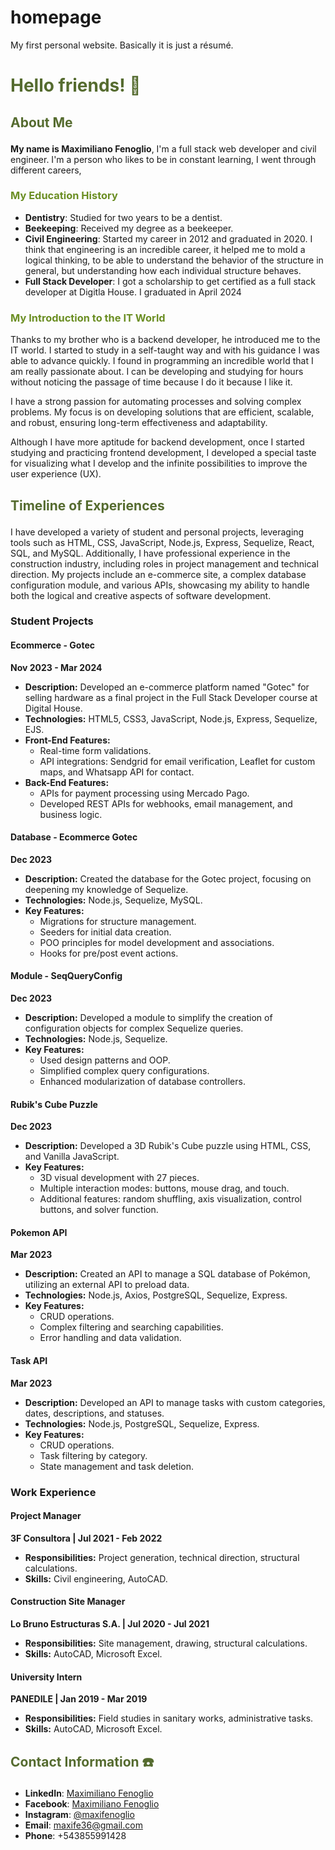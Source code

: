 # homepage

My first personal website. Basically it is just a résumé.

# <p style="color:#556B2F;"> Hello friends! 👋</p>

## <p style="color:#556B2F;"> About Me </p>

**My name is Maximiliano Fenoglio**, I'm a full stack web developer and civil engineer.
I'm a person who likes to be in constant learning, I went through different careers,

### <p style="color:#6B8E23;">My Education History </p>

- **Dentistry**: Studied for two years to be a dentist.
- **Beekeeping**: Received my degree as a beekeeper.
- **Civil Engineering**: Started my career in 2012 and graduated in 2020. I think that engineering is an incredible career, it helped me to mold a logical thinking, to be able to understand the behavior of the structure in general, but understanding how each individual structure behaves.
- **Full Stack Developer**: I got a scholarship to get certified as a full stack developer at Digitla House. I graduated in April 2024

### <p style="color:#6B8E23;">My Introduction to the IT World</p>

Thanks to my brother who is a backend developer, he introduced me to the IT world. I started to study in a self-taught way and with his guidance I was able to advance quickly. I found in programming an incredible world that I am really passionate about. I can be developing and studying for hours without noticing the passage of time because I do it because I like it.

I have a strong passion for automating processes and solving complex problems. My focus is on developing solutions that are efficient, scalable, and robust, ensuring long-term effectiveness and adaptability.

Although I have more aptitude for backend development, once I started studying and practicing frontend development, I developed a special taste for visualizing what I develop and the infinite possibilities to improve the user experience (UX).

## <p style="color:#556B2F;"> Timeline of Experiences</p>

I have developed a variety of student and personal projects, leveraging tools such as HTML, CSS, JavaScript, Node.js, Express, Sequelize, React, SQL, and MySQL. Additionally, I have professional experience in the construction industry, including roles in project management and technical direction. My projects include an e-commerce site, a complex database configuration module, and various APIs, showcasing my ability to handle both the logical and creative aspects of software development.

### Student Projects

#### Ecommerce - Gotec
**Nov 2023 - Mar 2024**
- **Description:** Developed an e-commerce platform named "Gotec" for selling hardware as a final project in the Full Stack Developer course at Digital House.
- **Technologies:** HTML5, CSS3, JavaScript, Node.js, Express, Sequelize, EJS.
- **Front-End Features:**
  - Real-time form validations.
  - API integrations: Sendgrid for email verification, Leaflet for custom maps, and Whatsapp API for contact.
- **Back-End Features:**
  - APIs for payment processing using Mercado Pago.
  - Developed REST APIs for webhooks, email management, and business logic.

#### Database - Ecommerce Gotec
**Dec 2023**
- **Description:** Created the database for the Gotec project, focusing on deepening my knowledge of Sequelize.
- **Technologies:** Node.js, Sequelize, MySQL.
- **Key Features:**
  - Migrations for structure management.
  - Seeders for initial data creation.
  - POO principles for model development and associations.
  - Hooks for pre/post event actions.

#### Module - SeqQueryConfig
**Dec 2023**
- **Description:** Developed a module to simplify the creation of configuration objects for complex Sequelize queries.
- **Technologies:** Node.js, Sequelize.
- **Key Features:**
  - Used design patterns and OOP.
  - Simplified complex query configurations.
  - Enhanced modularization of database controllers.

#### Rubik's Cube Puzzle
**Dec 2023**
- **Description:** Developed a 3D Rubik's Cube puzzle using HTML, CSS, and Vanilla JavaScript.
- **Key Features:**
  - 3D visual development with 27 pieces.
  - Multiple interaction modes: buttons, mouse drag, and touch.
  - Additional features: random shuffling, axis visualization, control buttons, and solver function.

#### Pokemon API
**Mar 2023**
- **Description:** Created an API to manage a SQL database of Pokémon, utilizing an external API to preload data.
- **Technologies:** Node.js, Axios, PostgreSQL, Sequelize, Express.
- **Key Features:**
  - CRUD operations.
  - Complex filtering and searching capabilities.
  - Error handling and data validation.

#### Task API
**Mar 2023**
- **Description:** Developed an API to manage tasks with custom categories, dates, descriptions, and statuses.
- **Technologies:** Node.js, PostgreSQL, Sequelize, Express.
- **Key Features:**
  - CRUD operations.
  - Task filtering by category.
  - State management and task deletion.

### Work Experience

#### Project Manager
**3F Consultora | Jul 2021 - Feb 2022**
- **Responsibilities:** Project generation, technical direction, structural calculations.
- **Skills:** Civil engineering, AutoCAD.

#### Construction Site Manager
**Lo Bruno Estructuras S.A. | Jul 2020 - Jul 2021**
- **Responsibilities:** Site management, drawing, structural calculations.
- **Skills:** AutoCAD, Microsoft Excel.

#### University Intern
**PANEDILE | Jan 2019 - Mar 2019**
- **Responsibilities:** Field studies in sanitary works, administrative tasks.
- **Skills:** AutoCAD, Microsoft Excel.

## <p style="color:#556B2F;"> Contact Information ☎️</p>

- **LinkedIn**: [Maximiliano Fenoglio](https://www.linkedin.com/in/maximilianofenoglio/)
- **Facebook**: [Maximiliano Fenoglio](https://www.facebook.com/maxi.feno/)
- **Instagram**: [@maxifenoglio](https://www.instagram.com/maxifenoglio/)
- **Email**: [maxife36@gmail.com](mailto:maxife36@gmail.com)
- **Phone**: +543855991428

